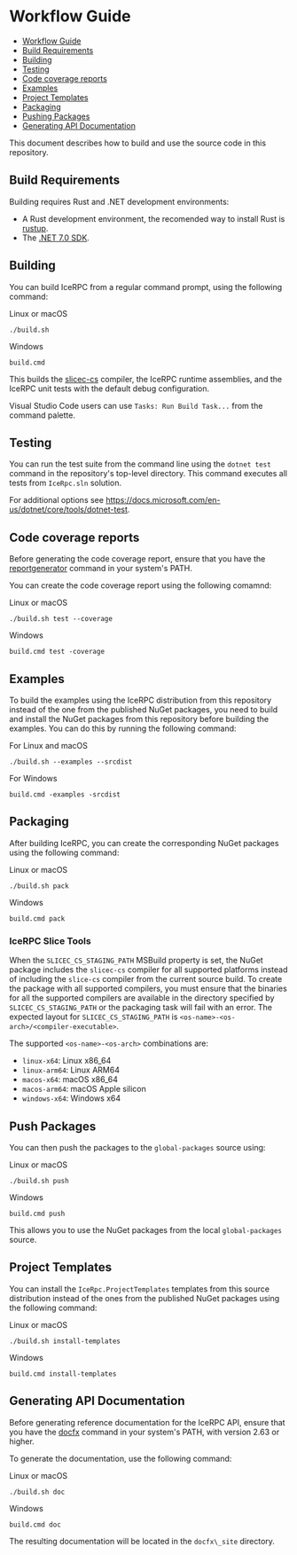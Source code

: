 # Workflow Guide

- [Workflow Guide](#workflow-guide)
- [Build Requirements](#build-requirements)
- [Building](#building)
- [Testing](#testing)
- [Code coverage reports](#code-coverage-report)
- [Examples](#examples)
- [Project Templates](#project-templates)
- [Packaging](#packaging)
- [Pushing Packages](#pushing-packages)
- [Generating API Documentation](#generating-api-documentation)

This document describes how to build and use the source code in this repository.

## Build Requirements

Building requires Rust and .NET development environments:

- A Rust development environment, the recomended way to install Rust is [rustup](https://rustup.rs/).
- The [.NET 7.0 SDK](https://dotnet.microsoft.com/en-us/download/dotnet/7.0).

## Building

You can build IceRPC from a regular command prompt, using the following command:

Linux or macOS

```shell
./build.sh
```

Windows

```shell
build.cmd
```

This builds the [slicec-cs](./tools/slicec-cs) compiler, the IceRPC runtime assemblies, and the IceRPC unit tests with
the default debug configuration.

Visual Studio Code users can use `Tasks: Run Build Task...` from the command palette.

## Testing

You can run the test suite from the command line using the `dotnet test` command in the repository's top-level directory.
This command executes all tests from `IceRpc.sln` solution.

For additional options see <https://docs.microsoft.com/en-us/dotnet/core/tools/dotnet-test>.

## Code coverage reports

Before generating the code coverage report, ensure that you have the
[reportgenerator](https://github.com/danielpalme/ReportGenerator) command in your system's PATH.

You can create the code coverage report using the following comamnd:

Linux or macOS

```shell.
./build.sh test --coverage
```

Windows

```shell
build.cmd test -coverage
```

## Examples

To build the examples using the IceRPC distribution from this repository instead of the one from the published NuGet
packages, you need to build and install the NuGet packages from this repository before building the examples. You can
do this by running the following command:

For Linux and macOS

```shell
./build.sh --examples --srcdist
```

For Windows

```shell
build.cmd -examples -srcdist
```

## Packaging

After building IceRPC, you can create the corresponding NuGet packages using the following command:

Linux or macOS

```shell
./build.sh pack
```

Windows

```shell
build.cmd pack
```

### IceRPC Slice Tools

When the `SLICEC_CS_STAGING_PATH` MSBuild property is set, the NuGet package includes the `slicec-cs` compiler for all
supported platforms instead of including the `slice-cs` compiler from the current source build. To create the package
with all supported compilers, you must ensure that the binaries for all the supported compilers are available in the
directory specified by `SLICEC_CS_STAGING_PATH` or the packaging task will fail with an error. The expected layout for
`SLICEC_CS_STAGING_PATH` is `<os-name>-<os-arch>/<compiler-executable>`.

The supported `<os-name>-<os-arch>` combinations are:

- `linux-x64`: Linux x86_64
- `linux-arm64`: Linux ARM64
- `macos-x64`: macOS x86_64
- `macos-arm64`: macOS Apple silicon
- `windows-x64`: Windows x64

## Push Packages

You can then push the packages to the `global-packages` source using:

Linux or macOS

```shell
./build.sh push
```

Windows

```shell
build.cmd push
```

This allows you to use the NuGet packages from the local `global-packages` source.

## Project Templates

You can install the `IceRpc.ProjectTemplates` templates from this source distribution instead of the ones from the
published NuGet packages using the following command:

Linux or macOS

```shell
./build.sh install-templates
```

Windows

```shell
build.cmd install-templates
```

## Generating API Documentation

Before generating reference documentation for the IceRPC API, ensure that you have the
[docfx](https://www.nuget.org/packages/docfx) command in your system's PATH, with version 2.63 or higher.

To generate the documentation, use the following command:

Linux or macOS

```shell
./build.sh doc
```

Windows

```shell
build.cmd doc
```

The resulting documentation will be located in the `docfx\_site` directory.




